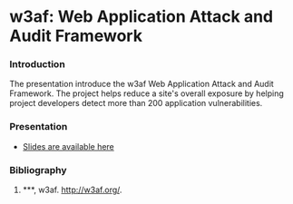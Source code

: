 w3af: Web Application Attack and Audit Framework
===

### Introduction
The presentation introduce the w3af Web Application Attack and Audit Framework. The project helps reduce a site's overall exposure by helping project developers detect more than 200 application vulnerabilities.


### Presentation
* [Slides are available here](https://docs.google.com/presentation/d/1_wp-HSvohj2DuQdRwpkQ7EVdZx58nZQsCCVbwt6cIfQ/edit)


### Bibliography
1. ***, w3af. http://w3af.org/.

